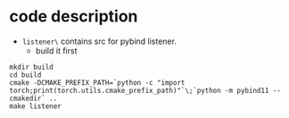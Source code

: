 # code description
- `listener\` contains src for pybind listener.
  - build it first
```
mkdir build
cd build
cmake -DCMAKE_PREFIX_PATH=`python -c "import torch;print(torch.utils.cmake_prefix_path)"`\;`python -m pybind11 --cmakedir` ..
make listener
```

